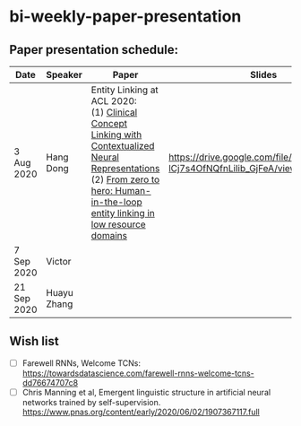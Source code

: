 # bi-weekly-paper-presentation

## Paper presentation schedule:

| Date       | Speaker   | Paper                                                                                                                                              | Slides |   |
|------------|-----------|----------------------------------------------------------------------------------------------------------------------------------------------------|--------|---|
| 3 Aug 2020 | Hang Dong | Entity Linking at ACL 2020:<br>(1) [Clinical Concept Linking with Contextualized Neural Representations](https://www.aclweb.org/anthology/2020.acl-main.760/)<br>(2) [From zero to hero: Human-in-the-loop entity linking in low resource domains](https://www.aclweb.org/anthology/2020.acl-main.624/) | https://drive.google.com/file/d/1h4MjOoxM-lCj7s4OfNQfnLiIib_GjFeA/view?usp=sharing       |   |
| 7 Sep 2020 |  Victor         |                                                                                                                                                    |        |   |
| 21 Sep 2020  |    Huayu Zhang       |                                                                                                                                                   |        |   |

## Wish list
- [ ] Farewell RNNs, Welcome TCNs: https://towardsdatascience.com/farewell-rnns-welcome-tcns-dd76674707c8 
- [ ] Chris Manning et al, Emergent linguistic structure in artificial neural networks trained by self-supervision. https://www.pnas.org/content/early/2020/06/02/1907367117.full
